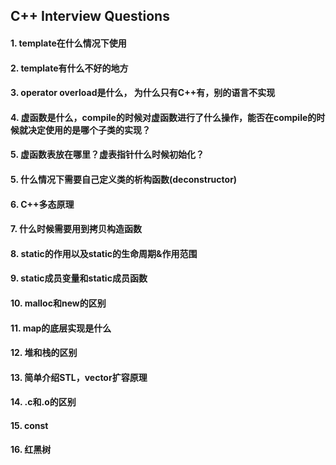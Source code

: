 ## C++ Interview Questions

#### 1. template在什么情况下使用


#### 2. template有什么不好的地方


#### 3. operator overload是什么， 为什么只有C++有，别的语言不实现


#### 4. 虚函数是什么，compile的时候对虚函数进行了什么操作，能否在compile的时候就决定使用的是哪个子类的实现？


#### 5. 虚函数表放在哪里？虚表指针什么时候初始化？


#### 5. 什么情况下需要自己定义类的析构函数(deconstructor)


#### 6. C++多态原理


#### 7. 什么时候需要用到拷贝构造函数


#### 8. static的作用以及static的生命周期&作用范围


#### 9. static成员变量和static成员函数


#### 10. malloc和new的区别


#### 11. map的底层实现是什么


#### 12. 堆和栈的区别


#### 13. 简单介绍STL，vector扩容原理


#### 14. .c和.o的区别


#### 15. const


#### 16. 红黑树


<!-- #### 17.  -->


<!-- #### 18.  -->